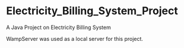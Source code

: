# Electricity_Billing_System_Project
A Java Project on Electricity Billing System

WampServer was used as a local server for this project.

